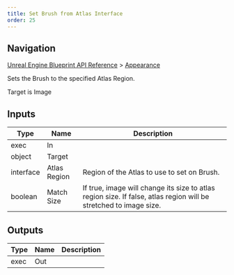 ```yaml
---
title: Set Brush from Atlas Interface
order: 25
---
```

## Navigation

[Unreal Engine Blueprint API Reference](https://dev.epicgames.com/documentation/en-us/unreal-engine/BlueprintAPI) > [Appearance](https://dev.epicgames.com/documentation/en-us/unreal-engine/BlueprintAPI/Appearance)

Sets the Brush to the specified Atlas Region.

Target is Image

## Inputs

| Type | Name | Description |
| --- | --- | --- |
| exec | In |  |
| object | Target |  |
| interface | Atlas Region | Region of the Atlas to use to set on Brush. |
| boolean | Match Size | If true, image will change its size to atlas region size. If false, atlas region will be stretched to image size. |

## Outputs

| Type | Name | Description |
| --- | --- | --- |
| exec | Out |  |
